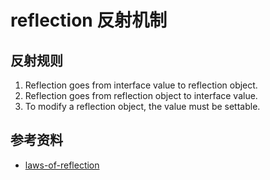 # reflection 反射机制



## 反射规则

1. Reflection goes from interface value to reflection object.
2. Reflection goes from reflection object to interface value.
3. To modify a reflection object, the value must be settable.





## 参考资料

- [laws-of-reflection](https://blog.golang.org/laws-of-reflection)

